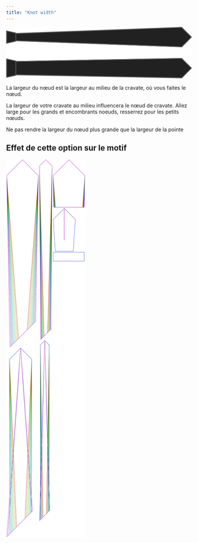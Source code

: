 ```yaml
---
title: "Knot width"
---
```


![Largeur du nœud](knotwidth.svg)

La largeur du nœud est la largeur au milieu de la cravate, où vous faites le nœud.

La largeur de votre cravate au milieu influencera le nœud de cravate. Allez large pour les grands et encombrants noeuds, resserrez pour les petits nœuds.

<Note>

Ne pas rendre la largeur du nœud plus grande que la largeur de la pointe

</Note>

## Effet de cette option sur le motif

![Cette image montre l'effet de cette option en superposant plusieurs variantes qui ont une valeur différente pour cette option](trayvon_knotwidth_sample.svg "Effet de cette option sur le modèle")
